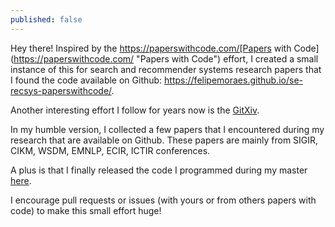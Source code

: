 ```yaml
---
published: false
---
```


Hey there! Inspired by the https://paperswithcode.com/[Papers with Code](https://paperswithcode.com/ "Papers with Code") effort, I created a small instance of this for search and recommender systems research papers that I found the code available on Github: https://felipemoraes.github.io/se-recsys-paperswithcode/.


Another interesting effort I follow for years now is the [GitXiv](http://www.gitxiv.com/ "GitXiv"). 

In my humble version, I collected a few papers that I encountered during my research that are available on Github. These papers are mainly from SIGIR, CIKM, WSDM, EMNLP, ECIR, ICTIR conferences. 

A plus is that I finally released the code I programmed during my master [here](https://github.com/felipemoraes/dynamic).


I encourage pull requests or issues (with yours or from others papers with code) to make this small effort huge!